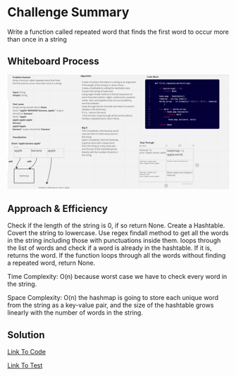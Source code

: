 # Challenge Summary

Write a function called repeated word that finds the first word to occur more than once in a string

## Whiteboard Process

![hashmap-repeated-word](Hashtable.png)

## Approach & Efficiency

Check if the length of the string is 0, if so return None. Create a Hashtable. Covert the string to lowercase. Use regex findall method to get all the words in the string including those with punctuations inside them. loops through the list of words and check if a word is already in the hashtable.
If it is,  returns the word.
 If the function loops through all the words without finding a repeated word, return None.

Time Complexity: O(n) because worst case we have to check every word in the string.

Space Complexity: O(n) the hashmap is going to store each unique word from the string as a key-value pair, and the size of the hashtable grows linearly with the number of words in the string.

## Solution

[Link To Code](/python/code_challenges/hashtable_repeated_word.py)

[Link To Test](/python/tests/code_challenges/test_hashtable_repeated_word.py)

